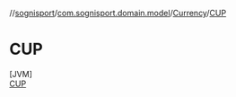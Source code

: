 //[sognisport](../../../../index.md)/[com.sognisport.domain.model](../../index.md)/[Currency](../index.md)/[CUP](index.md)

# CUP

[JVM]\
[CUP](index.md)
